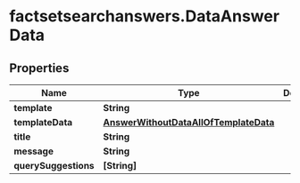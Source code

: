 # factsetsearchanswers.DataAnswerData

## Properties

Name | Type | Description | Notes
------------ | ------------- | ------------- | -------------
**template** | **String** |  | 
**templateData** | [**AnswerWithoutDataAllOfTemplateData**](AnswerWithoutDataAllOfTemplateData.md) |  | 
**title** | **String** |  | 
**message** | **String** |  | 
**querySuggestions** | **[String]** |  | 


